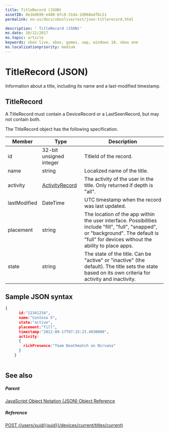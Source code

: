 ```yaml
---
title: TitleRecord (JSON)
assetID: 8e1bd699-e408-67c8-31da-2d968adfbc21
permalink: en-us/docs/xboxlive/rest/json-titlerecord.html

description: ' TitleRecord (JSON)'
ms.date: 10/12/2017
ms.topic: article
keywords: xbox live, xbox, games, uwp, windows 10, xbox one
ms.localizationpriority: medium
---
```

# TitleRecord (JSON)
Information about a title, including its name and a last-modified timestamp. 
<a id="ID4EN"></a>

 
## TitleRecord
 
A TitleRecord must contain a DeviceRecord or a LastSeenRecord, but may not contain both.
 
The TitleRecord object has the following specification.
 
| Member| Type| Description| 
| --- | --- | --- | 
| id| 32-bit unsigned integer| TitleId of the record.| 
| name| string| Localized name of the title.| 
| activity| [ActivityRecord](json-activityrecord.md)| The activity of the user in the title. Only returned if depth is "all".| 
| lastModified| DateTime| UTC timestamp when the record was last updated.| 
| placement| string| The location of the app within the user interface. Possibilities include "fill", "full", "snapped", or "background". The default is "full" for devices without the ability to place apps.| 
| state| string| The state of the title. Can be "active" or "inactive" (the default). The title sets the state based on its own criteria for activity and inactivity.| 
  
<a id="ID4E6C"></a>

 
## Sample JSON syntax
 

```json
{
      id:"12341234",
      name:"Contoso 5",
      state:"active",
      placement:"fill",
      timestamp:"2012-09-17T07:15:23.4930000",
      activity:
      {
        richPresence:"Team Deathmatch on Nirvana"
      }
    }
    
```

  
<a id="ID4EID"></a>

 
## See also
 
<a id="ID4EKD"></a>

 
##### Parent 

[JavaScript Object Notation (JSON) Object Reference](atoc-xboxlivews-reference-json.md)

  
<a id="ID4EUD"></a>

 
##### Reference 

[POST (/users/xuid({xuid})/devices/current/titles/current)](../uri/presence/uri-usersxuiddevicescurrenttitlescurrentpost.md)

   